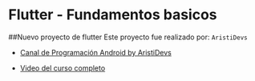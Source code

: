 # Flutter - Fundamentos basicos

##Nuevo proyecto de flutter
Este proyecto fue realizado por: `AristiDevs`

- [Canal de Programación Android by AristiDevs](https://www.youtube.com/@AristiDevs)

- [Video del curso completo](https://www.youtube.com/watch?v=IKG1eV2SetA&t=7884s)



